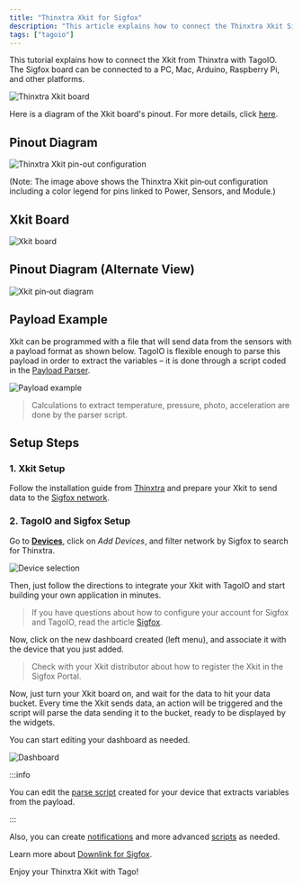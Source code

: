 ```yaml
---
title: "Thinxtra Xkit for Sigfox"
description: "This article explains how to connect the Thinxtra Xkit Sigfox board to TagoIO and other platforms, and provides a diagram of the Xkit board pinout for reference."
tags: ["tagoio"]
---
```


This tutorial explains how to connect the Xkit from Thinxtra with TagoIO. The Sigfox board can be connected to a PC, Mac, Arduino, Raspberry Pi, and other platforms.

![Thinxtra Xkit board](/docs_imagem/tagoio/thinxtra-xkit-for-sigfox-2.png)

Here is a diagram of the Xkit board's pinout. For more details, click [here](https://www.thinxtra.com/xkit/).

## Pinout Diagram

![Thinxtra Xkit pin-out configuration](/docs_imagem/tagoio/thinxtra-xkit-for-sigfox-2.png)

(Note: The image above shows the Thinxtra Xkit pin‑out configuration including a color legend for pins linked to Power, Sensors, and Module.)

## Xkit Board

![Xkit board](/docs_imagem/tagoio/thinxtra-xkit-for-sigfox-2.png)


## Pinout Diagram (Alternate View)

![Xkit pin‑out diagram](/docs_imagem/tagoio/xkit_pinout-Sgw.png)


## Payload Example

Xkit can be programmed with a file that will send data from the sensors with a payload format as shown below. TagoIO is flexible enough to parse this payload in order to extract the variables – it is done through a script coded in the [Payload Parser](/docs/tagoio/devices/payload-parser/).

![Payload example](/docs_imagem/tagoio/paylot_xkit-i8s.png)

> Calculations to extract temperature, pressure, photo, acceleration are done by the parser script.


## Setup Steps

### 1. Xkit Setup

Follow the installation guide from [Thinxtra](https://www.thinxtra.com/xkit/) and prepare your Xkit to send data to the [Sigfox network](/docs/tagoio/integrations/networks/sigfox).

### 2. TagoIO and Sigfox Setup

Go to **[Devices](https://admin.tago.io/devices)**, click on *Add Devices*, and filter network by Sigfox to search for Thinxtra.

![Device selection](/docs_imagem/tagoio/thinxtra_selection_tagoio-PIU.png)

Then, just follow the directions to integrate your Xkit with TagoIO and start building your own application in minutes.

> If you have questions about how to configure your account for Sigfox and TagoIO, read the article [Sigfox](/docs/tagoio/integrations/networks/sigfox).

Now, click on the new dashboard created (left menu), and associate it with the device that you just added.

> Check with your Xkit distributor about how to register the Xkit in the Sigfox Portal.

Now, just turn your Xkit board on, and wait for the data to hit your data bucket. Every time the Xkit sends data, an action will be triggered and the script will parse the data sending it to the bucket, ready to be displayed by the widgets.

You can start editing your dashboard as needed.

![Dashboard](/docs_imagem/tagoio/thinxtra_Dash-7pM.png)

:::info

You can edit the [parse script](/docs/tagoio/devices/payload-parser/) created for your device that extracts variables from the payload.

:::

Also, you can create [notifications](/docs/tagoio/getting-started/notification) and more advanced [scripts](/docs/tagoio/analysis/creating-analysis) as needed.

Learn more about [Downlink for Sigfox](/docs/tagoio/integrations/networks/sigfox/-downlink).

Enjoy your Thinxtra Xkit with Tago!